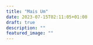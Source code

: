 ```yaml
---
title: "Mais Um"
date: 2023-07-15T02:11:05+01:00
draft: true
description: ""
featured_image: ""
---
```


